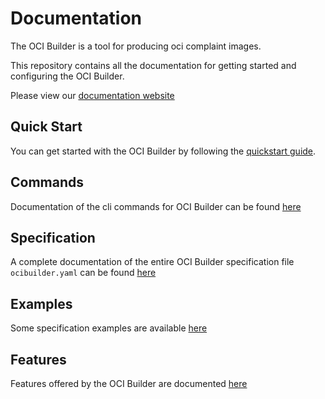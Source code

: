 # Documentation

The OCI Builder is a tool for producing oci complaint images. 

This repository contains all the documentation for getting started and configuring the OCI Builder.

Please view our [documentation website](https://ocibuilder.github.io/docs/)

## Quick Start

You can get started with the OCI Builder by following the [quickstart guide](https://ocibuilder.github.io/docs/quickstart/).

## Commands

Documentation of the cli commands for OCI Builder can be found [here](https://ocibuilder.github.io/docs/commands/build/)

## Specification

A complete documentation of the entire OCI Builder specification file `ocibuilder.yaml` can be found [here](https://ocibuilder.github.io/docs/specification/specification/)

## Examples

Some specification examples are available [here](https://ocibuilder.github.io/docs/examples/complete-spec/)

## Features

Features offered by the OCI Builder are documented [here](https://ocibuilder.github.io/docs/features/environment-variables/)

